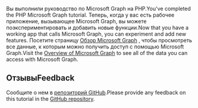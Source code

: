 <!-- markdownlint-disable MD002 MD041 -->

<span data-ttu-id="05f99-101">Вы выполнили руководство по Microsoft Graph на PHP.</span><span class="sxs-lookup"><span data-stu-id="05f99-101">You've completed the PHP Microsoft Graph tutorial.</span></span> <span data-ttu-id="05f99-102">Теперь, когда у вас есть рабочее приложение, вызывающее Microsoft Graph, вы можете поэкспериментировать и добавить новые функции.</span><span class="sxs-lookup"><span data-stu-id="05f99-102">Now that you have a working app that calls Microsoft Graph, you can experiment and add new features.</span></span> <span data-ttu-id="05f99-103">Посетите страницу [Обзор Microsoft Graph](/graph/overview) , чтобы просмотреть все данные, к которым можно получить доступ с помощью Microsoft Graph.</span><span class="sxs-lookup"><span data-stu-id="05f99-103">Visit the [Overview of Microsoft Graph](/graph/overview) to see all of the data you can access with Microsoft Graph.</span></span>

## <a name="feedback"></a><span data-ttu-id="05f99-104">Отзывы</span><span class="sxs-lookup"><span data-stu-id="05f99-104">Feedback</span></span>

<span data-ttu-id="05f99-105">Сообщите о нем в [репозиторий GitHub](https://github.com/microsoftgraph/msgraph-training-phpapp).</span><span class="sxs-lookup"><span data-stu-id="05f99-105">Please provide any feedback on this tutorial in the [GitHub repository](https://github.com/microsoftgraph/msgraph-training-phpapp).</span></span>

